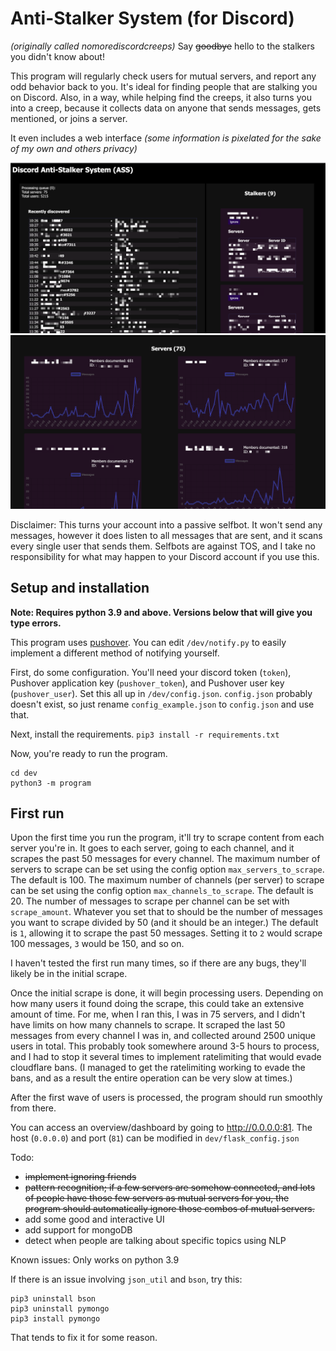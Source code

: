 
# Anti-Stalker System (for Discord)
*(originally called nomorediscordcreeps)*
Say ~~goodbye~~ hello to the stalkers you didn't know about! 

This program will regularly check users for mutual servers, and report any odd behavior back to you. It's ideal for finding people that are stalking you on Discord. Also, in a way, while helping find the creeps, it also turns you into a creep, because it collects data on anyone that sends messages, gets mentioned, or joins a server. 

It even includes a web interface *(some information is pixelated for the sake of my own and others privacy)*

![screenshot](https://github.com/TrevorBagels/TrevorBagels.github.io/blob/master/assets/images/blog/ass1.png?raw=true)
![screenshot (continued)](https://github.com/TrevorBagels/TrevorBagels.github.io/blob/master/assets/images/blog/ass2.png?raw=true)







Disclaimer: This turns your account into a passive selfbot. It won't send any messages, however it does listen to all messages that are sent, and it scans every single user that sends them. Selfbots are against TOS, and I take no responsibility for what may happen to your Discord account if you use this. 






## Setup and installation

**Note: Requires python 3.9 and above. Versions below that will give you type errors.**

This program uses [pushover](https://pushover.net/). You can edit `/dev/notify.py` to easily implement a different method of notifying yourself.

First, do some configuration. You'll need your discord token (`token`), Pushover application key (`pushover_token`), and Pushover user key (`pushover_user`). Set this all up in `/dev/config.json`. `config.json` probably doesn't exist, so just rename `config_example.json` to `config.json` and use that. 

Next, install the requirements.
`pip3 install -r requirements.txt`

Now, you're ready to run the program.
```
cd dev
python3 -m program
```
## First run
Upon the first time you run the program, it'll try to scrape content from each server you're in. It goes to each server, going to each channel, and it scrapes the past 50 messages for every channel. The maximum number of servers to scrape can be set using the config option `max_servers_to_scrape`. The default is 100. The maximum number of channels (per server) to scrape can be set using the config option `max_channels_to_scrape`. The default is 20. The number of messages to scrape per channel can be set with `scrape_amount`. Whatever you set that to should be the number of messages you want to scrape divided by 50 (and it should be an integer.) The default is `1`, allowing it to scrape the past 50 messages. Setting it to `2` would scrape 100 messages, `3` would be 150, and so on.

I haven't tested the first run many times, so if there are any bugs, they'll likely be in the initial scrape.

Once the initial scrape is done, it will begin processing users. Depending on how many users it found doing the scrape, this could take an extensive amount of time. For me, when I ran this, I was in 75 servers, and I didn't have limits on how many channels to scrape. It scraped the last 50 messages from every channel I was in, and collected around 2500 unique users in total. This probably took somewhere around 3-5 hours to process, and I had to stop it several times to implement ratelimiting that would evade cloudflare bans. (I managed to get the ratelimiting working to evade the bans, and as a result the entire operation can be very slow at times.)

After the first wave of users is processed, the program should run smoothly from there.

You can access an overview/dashboard by going to http://0.0.0.0:81. The host (`0.0.0.0`) and port (`81`) can be modified in `dev/flask_config.json`


Todo:
* ~~implement ignoring friends~~
* ~~pattern recognition; if a few servers are somehow connected, and lots of people have those few servers as mutual servers for you, the program should automatically ignore those combos of mutual servers.~~
* add some good and interactive UI
* add support for mongoDB
* detect when people are talking about specific topics using NLP



Known issues:
Only works on python 3.9

If there is an issue involving `json_util` and `bson`, try this:

```
pip3 uninstall bson
pip3 uninstall pymongo
pip3 install pymongo
```

That tends to fix it for some reason.
